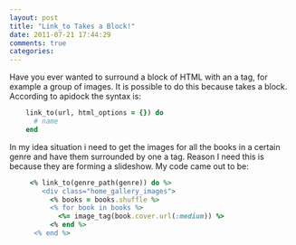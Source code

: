 ```yaml
---
layout: post
title: "Link_to Takes a Block!"
date: 2011-07-21 17:44:29
comments: true
categories: 
---
```


Have you ever wanted to surround a block of HTML with an a tag, for example a group of images. It is possible to do this because <a href="http://apidock.com/rails/ActionView/Helpers/UrlHelper/link_to" title="link_to" target="_blank"></a> takes a block. According to apidock the syntax is:

``` ruby
    link_to(url, html_options = {}) do
      # name
    end
```

In my idea situation i need to get the images for all the books in a certain genre and have them surrounded by one a tag. Reason I need this is because they are forming a slideshow. My code came out to be:

``` ruby
     <% link_to(genre_path(genre)) do %>
        <div class="home_gallery_images">
          <% books = books.shuffle %>
          <% for book in books %>
            <%= image_tag(book.cover.url(:medium)) %>
          <% end %>
      <% end %>
```

